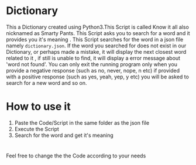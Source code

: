 # Dictionary
This a Dictionary created using Python3.This Script is called Know it all also nicknamed as Smarty Pants. This Script asks you to search for a word and it provides you it's meaning . This Script searches for the word in a json file namely `dictionary.json`. If the word you searched for does not exist in our Dictionary, or perhaps made a mistake, it will display the next closest word related to it , if still is unable to find, it will display a error message about 'word not found'. You can only exit the running program only when you provide a negative response (such as no, never, nope, n etc) if provided with a positive response (such as yes, yeah, yep, y etc) you will be asked to search for a new word and so on.

# How to use it 
1. Paste the Code/Script in the same folder as the json file
2. Execute the Script
3. Search for the word and get it's meaning

# 
Feel free to change the the Code according to your needs 
